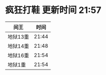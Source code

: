 # 疯狂打鞋 更新时间 21:57

| 间王   | 时间    |
|--------|-------|
| 地狱13重 | 21:44 |
| 地狱14重 | 21:48 |
| 地狱16重 | 21:54 |
| 地狱1重 | 21:54 |